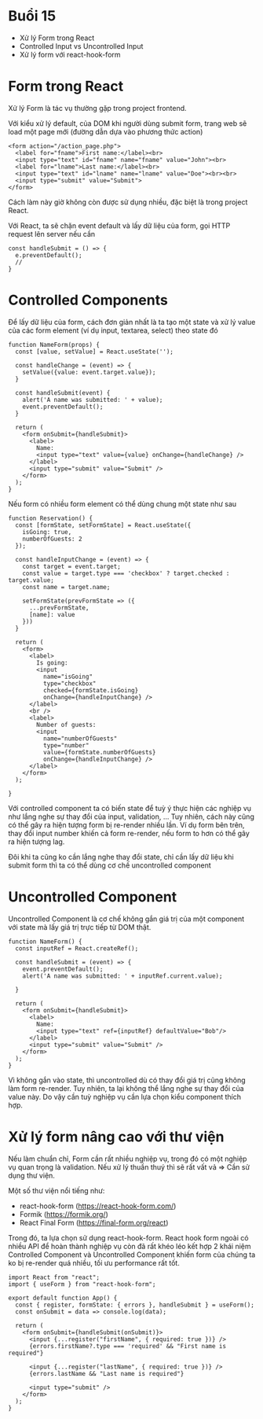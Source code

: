 # Buổi 15
- Xử lý Form trong React
- Controlled Input vs Uncontrolled Input
- Xử lý form với react-hook-form

# Form trong React
Xử lý Form là tác vụ thường gặp trong project frontend. 

Với kiểu xử lý default, của DOM khi người dùng submit form, trang web sẽ load một page mới (đường dẫn dựa vào phương thức action)
```
<form action="/action_page.php">
  <label for="fname">First name:</label><br>
  <input type="text" id="fname" name="fname" value="John"><br>
  <label for="lname">Last name:</label><br>
  <input type="text" id="lname" name="lname" value="Doe"><br><br>
  <input type="submit" value="Submit">
</form> 
```

Cách làm này giờ không còn được sử dụng nhiều, đặc biệt là trong project React.

Với React, ta sẽ chặn event default và lấy dữ liệu của form, gọi HTTP request lên server nếu cần
```
const handleSubmit = () => {
  e.preventDefault();
  // 
}
```
# Controlled Components
Để lấy dữ liệu của form, cách đơn giản nhất là ta tạo một state và xử lý value của các form element (ví dụ input, textarea, select) theo state đó

```
function NameForm(props) {
  const [value, setValue] = React.useState('');

  const handleChange = (event) => {
    setValue({value: event.target.value});
  }

  const handleSubmit(event) {
    alert('A name was submitted: ' + value);
    event.preventDefault();
  }

  return (
    <form onSubmit={handleSubmit}>
      <label>
        Name:
        <input type="text" value={value} onChange={handleChange} />
      </label>
      <input type="submit" value="Submit" />
    </form>
  );
}
```

Nếu form có nhiều form element có thể dùng chung một state như sau
```
function Reservation() {
  const [formState, setFormState] = React.useState({
    isGoing: true,
    numberOfGuests: 2
  });

  const handleInputChange = (event) => {
    const target = event.target;
    const value = target.type === 'checkbox' ? target.checked : target.value;
    const name = target.name;

    setFormState(prevFormState => ({
      ...prevFormState,
      [name]: value
    }))
  }

  return (
    <form>
      <label>
        Is going:
        <input
          name="isGoing"
          type="checkbox"
          checked={formState.isGoing}
          onChange={handleInputChange} />
      </label>
      <br />
      <label>
        Number of guests:
        <input
          name="numberOfGuests"
          type="number"
          value={formState.numberOfGuests}
          onChange={handleInputChange} />
      </label>
    </form>
  );
  
}
```

Với controlled component ta có biến state để tuỳ ý thực hiện các nghiệp vụ như lắng nghe sự thay đổi của input, validation, ... Tuy nhiên, cách này cũng có thể gây ra hiện tượng form bị re-render nhiều lần. Ví dụ form bên trên, thay đổi input number khiến cả form re-render, nếu form to hơn có thể gây ra hiện tượng lag.

Đôi khi ta cũng ko cần lắng nghe thay đổi state, chỉ cần lấy dữ liệu khi submit form thì ta có thể dùng cơ chế uncontrolled component

# Uncontrolled Component
Uncontrolled Component là cơ chế không gắn giá trị của một component với state mà lấy giá trị trực tiếp từ DOM thật.
```
function NameForm() {
  const inputRef = React.createRef();

  const handleSubmit = (event) => {
    event.preventDefault();
    alert('A name was submitted: ' + inputRef.current.value);

  }

  return (
    <form onSubmit={handleSubmit}>
      <label>
        Name:
        <input type="text" ref={inputRef} defaultValue="Bob"/>
      </label>
      <input type="submit" value="Submit" />
    </form>
  );
}
```

Vì không gắn vào state, thì uncontrolled dù có thay đổi giá trị cũng không làm form re-render. Tuy nhiên, ta lại không thể lắng nghe sự thay đổi của value này. Do vậy cần tuỳ nghiệp vụ cần lựa chọn kiểu component thích hợp.

# Xử lý form nâng cao với thư viện
Nếu làm chuẩn chỉ, Form cần rất nhiều nghiệp vụ, trong đó có một nghiệp vụ quan trọng là validation. Nếu xử lý thuần thuý thì sẽ rất vất vả => Cần sử dụng thư viện.

Một số thư viện nổi tiếng như: 
- react-hook-form (https://react-hook-form.com/)
- Formik (https://formik.org/)
- React Final Form (https://final-form.org/react)

Trong đó, ta lựa chọn sử dụng react-hook-form. React hook form ngoài có nhiều API để hoàn thành nghiệp vụ còn đã rất khéo léo kết hợp 2 khái niệm Controlled Component và Uncontrolled Component khiến form của chúng ta ko bị re-render quá nhiều, tối ưu performance rất tốt.

```
import React from "react";
import { useForm } from "react-hook-form";

export default function App() {
  const { register, formState: { errors }, handleSubmit } = useForm();
  const onSubmit = data => console.log(data);

  return (
    <form onSubmit={handleSubmit(onSubmit)}>
      <input {...register("firstName", { required: true })} />
      {errors.firstName?.type === 'required' && "First name is required"}
      
      <input {...register("lastName", { required: true })} />
      {errors.lastName && "Last name is required"}
      
      <input type="submit" />
    </form>
  );
}
```


